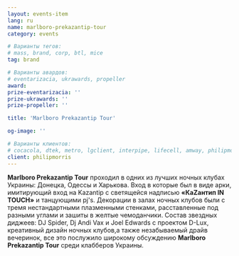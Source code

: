 ```yaml
---
layout: events-item
lang: ru
name: marlboro-prekazantip-tour
category: events

# Варианты тегов:
# mass, brand, corp, btl, mice
tag: brand

# Варианты авардов:
# eventarizacia, ukrawards, propeller
award: 
prize-eventarizacia: ''
prize-ukrawards: ''
prize-propeller: ''

title: 'Marlboro Prekazantip Tour'

og-image: ''

# Варианты клиентов:
# cocacola, dtek, metro, lgclient, interpipe, lifecell, amway, philipmorris, olymp, maristela, udp, top, zefir, unicef, wog, sebbank, niko, nemiroff, maxim, velykakyshenia, marieclaire, chervonenkoracing, burn, altis, mts, prime, seppala, lifeclient, pekingduck,
client: philipmorris
---
```


<b>Marlboro Prekazantip Tour</b> проходил в одних из лучших ночных клубах Украины: Донецка, Одессы и Харькова. Вход в которые был в виде арки, имитирующий вход на Kazantip c светящейся надписью <b>«КаZантип IN TOUCH»</b> и танцующими pj's. Декорации в залах ночных клубов были с тремя нестандартными плазменными стенками, расставленные под разными углами и зашиты в желтые чемоданчики.  Состав звездных диджеев: DJ Spider, Dj Andi Vax и Joel Edwards с проектом D-Lux, креативный дизайн ночных клубов,а также незабываемый драйв вечеринок, все это послужило широкому  обсуждению <b>Marlboro Prekazantip Tour</b>  среди клабберов Украины.
